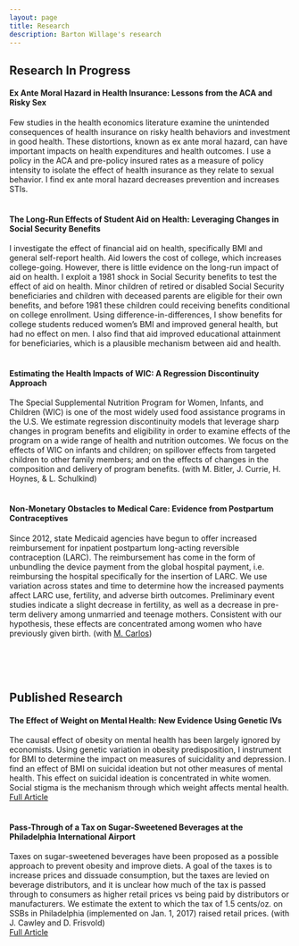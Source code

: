 ```yaml
---
layout: page
title: Research
description: Barton Willage's research
---
```



## Research In Progress

#### Ex Ante Moral Hazard in Health Insurance: Lessons from the ACA and Risky Sex
Few studies in the health economics literature examine the unintended consequences of health insurance on risky health behaviors and investment in good health. These distortions, known as ex ante moral hazard, can have important impacts on health expenditures and health outcomes. I use a policy in the ACA and pre-policy insured rates as a measure of policy intensity to isolate the effect of health insurance as they relate to sexual behavior. I find ex ante moral hazard decreases prevention and increases STIs.
<br><br>

#### The Long-Run Effects of Student Aid on Health: Leveraging Changes in Social Security Benefits
I investigate the effect of financial aid on health, specifically BMI and general self-report health. Aid lowers the cost of college, which increases college-going. However, there is little evidence on the long-run impact of aid on health. I exploit a 1981 shock in Social Security benefits to test the effect of aid on health. Minor children of retired or disabled Social Security beneficiaries and children with deceased parents are eligible for their own benefits, and before 1981 these children could receiving benefits conditional on college enrollment. Using difference-in-differences, I show benefits for college students reduced women’s BMI and improved general health, but had no effect on men. I also find that aid improved educational attainment for beneficiaries, which is a plausible mechanism between aid and health.
<br><br>

#### Estimating the Health Impacts of WIC: A Regression Discontinuity Approach
The Special Supplemental Nutrition Program for Women, Infants, and Children (WIC) is one of the most widely used food assistance programs in the U.S. We estimate regression discontinuity models that leverage sharp changes in program benefits and eligibility in order to examine effects of the program on a wide range of health and nutrition outcomes. We focus on the effects of WIC on infants and children; on spillover effects from targeted children to other family members; and on the effects of changes in the composition and delivery of program benefits.
(with M. Bitler, J. Currie, H. Hoynes, & L. Schulkind)
<br><br>

#### Non-Monetary Obstacles to Medical Care: Evidence from Postpartum Contraceptives
Since 2012, state Medicaid agencies have begun to offer increased reimbursement for inpatient postpartum long-acting reversible contraception (LARC). The reimbursement has come in the form of unbundling the device payment from the global hospital payment, i.e. reimbursing the hospital specifically for the insertion of LARC. We use variation across states and time to determine how the increased payments affect LARC use, fertility, and adverse birth outcomes. Preliminary event studies indicate a slight decrease in fertility, as well as a decrease in pre-term delivery among unmarried and teenage mothers. Consistent with our hypothesis, these effects are concentrated among women who have previously given birth.
(with [M. Carlos](http://marisacarlos.com/))<br><br>



<br><br>
## Published Research

#### The Effect of Weight on Mental Health: New Evidence Using Genetic IVs
The causal effect of obesity on mental health has been largely ignored by economists. Using genetic variation in obesity predisposition, I instrument for BMI to determine the impact on measures of suicidality and depression. I find an effect of BMI on suicidal ideation but not other measures of mental health. This effect on suicidal ideation is concentrated in white women. Social stigma is the mechanism through which weight affects mental health.<br>
[Full Article](https://www.sciencedirect.com/science/article/pii/S0167629617303223)
<br><br>

#### Pass-Through of a Tax on Sugar-Sweetened Beverages at the Philadelphia International Airport
Taxes on sugar-sweetened beverages have been proposed as a possible approach to prevent obesity and improve diets. A goal of the taxes is to increase prices and dissuade consumption, but the taxes are levied on beverage distributors, and it is unclear how much of the tax is passed through to consumers as higher retail prices vs being paid by distributors or manufacturers. We estimate the extent to which the tax of 1.5 cents/oz. on SSBs in Philadelphia (implemented on Jan. 1, 2017) raised retail prices.
(with J. Cawley and D. Frisvold)<br>
[Full Article](https://jamanetwork.com/journals/jama/fullarticle/2660167)
<br><br>




<!--[click here for the most recent version of the paper]({{ BASE_PATH}}/pages/working_papers/sample-working-paper.pdf)


<!-- Note: this is how to write a comment in HTML. Everything in here won't show up on your webpage.-->

<!--
To increase the size of the title, use fewer # in front of the paper title.
To decrease the size of the title, use more #. 
To remove the italics, remove the * before and after the description
To remove the underline from the title, remove the <u> tags (<u> and </u>)
-->
